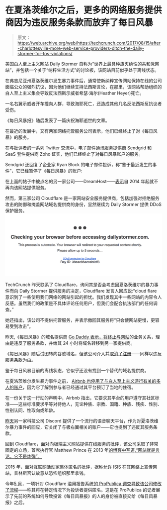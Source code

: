 # 在夏洛茨维尔之后，更多的网络服务提供商因为违反服务条款而放弃了每日风暴

> 原文：<https://web.archive.org/web/https://techcrunch.com/2017/08/15/after-charlottesville-more-web-service-providers-ditch-the-daily-stormer-for-tos-violations/>

美国白人至上主义网站 Daily Stormer 自称为“世界上最具种族灭绝性的共和党网站”，并包括一个关于“纳粹生活方式”的讨论板，该网站目前似乎处于离线状态。

在弗吉尼亚州夏洛茨维尔发生暴力事件后，通常使新纳粹宣传网站保持在线的公司面临公众的强烈抗议，因为他们继续支持法西斯言论，在那里，该网站帮助组织的白人至上主义集会导致反法西斯示威者希瑟·海尔(Heather Heyer)死亡。

一名右翼示威者开车撞向人群，导致海耶死亡，还造成其他几名反法西斯反抗议者受伤。

《每日风暴报》随后发表了一篇庆祝海耶逝世的文章。

在最近的发展中，又有两家网络托管服务公司表示，他们已经终止了对《每日风暴》的服务。

在与批评者的一系列 Twitter 交流中，电子邮件通讯服务提供商 Sendgrid 和 SaaS 套件提供商 Zoho 证实，他们已经终止了对每日风暴账户的服务。

Sendgrid 还回复了企业家 Ryan Block 的电子邮件投诉，称“鉴于最近发生的事件”，它已经暂停了《每日风暴》的账户:

在上面的帖子中被点名的另一家公司——DreamHost——[表示](https://web.archive.org/web/20230321144744/https://twitter.com/ryan)自 2014 年起就不再向该网站提供服务。

然而，第三家公司 Cloudflare 是一家网站安全服务提供商，包括加强对拒绝服务攻击的防御和掩盖网站域名提供商的身份，显然继续为 Daily Stormer 提供 DDoS 保护服务。[![](img/4a8244806cb1593082d24875056be710.png)](https://web.archive.org/web/20230321144744/https://techcrunch.com/2017/08/15/after-charlottesville-more-web-service-providers-ditch-the-daily-stormer-for-tos-violations/screen-shot-2017-08-15-at-10-28-56-am/)

TechCrunch 昨天联系了 Cloudflare，询问其是否会考虑因夏洛茨维尔的暴力事件而向 Daily Stormer 提供服务的决定，Cloudflare 发言人回应说:“cloud flare 意识到了一些使用我们网络的网站引起的担忧。我们发现其中一些网站的内容令人反感。虽然我们的政策是不具体评论任何用户，但我们会配合执法部门的任何调查。”

她还指出，该公司不提供托管服务，并表示撤回其服务将“只会使网站更慢，更容易受到攻击”。

昨天,《每日风暴》的域名提供商 [Go Daddy 表示，将终止与网站](https://web.archive.org/web/20230321144744/https://techcrunch.com/2017/08/13/godaddy-tells-white-supremacist-site-daily-stormer-to-find-a-new-domain-provider/)的业务关系，理由是违反了服务条款，并给其 24 小时将域名转移到另一家提供商。

《每日风暴》随后试图转向谷歌域名，但该公司介入并[取消了注册](https://web.archive.org/web/20230321144744/https://techcrunch.com/2017/08/14/google-daily-stormer-domain/)——同样以违反服务条款为由。

鉴于每日风暴目前的离线状态，它似乎还没有找到一个替代的域名提供商。

在夏洛茨维尔发生暴力事件之前， [Airbnb 也停用了与白人至上主义游行有关的多人的账户](https://web.archive.org/web/20230321144744/https://techcrunch.com/2017/08/08/airbnb-ban-white-supremacist-rally/)，因为它了解到参与者已经通过其平台预订了当地的住宿。

在一份关于这一行动的声明中，Airbnb 指出，它要求其平台的用户遵守其社区标准——这些标准要求平等对待他人，无论种族、宗教、国籍、种族、残疾、性别、性别认同、性取向或年龄。

[昨天](https://web.archive.org/web/20230321144744/https://techcrunch.com/2017/08/14/discord-shuts-down-alt-right-server-and-accounts-for-tos-violations/)另一家科技公司 Discord 提供了一个流行的语音聊天平台，作为对夏洛茨维尔暴力事件的回应，它关闭了与极右翼相关的账户——它也提到了违反其服务条款。

回到 Cloudflare，面对向极端主义网站提供在线服务的批评，该公司采取了非常固定的立场，首席执行官 Matthew Prince 在 2013 年[的博客中写道,“网站就是言论。它不是炸弹”。](https://web.archive.org/web/20230321144744/https://www.theguardian.com/technology/2013/aug/12/cloudflare-kavkaz-center-censorship-row)

2015 年，面对互联网活动家集体匿名的批评，据称允许 ISIS 在其网络上宣传网站，普林斯否认故意从恐怖组织那里拿钱。

今年[5 月](https://web.archive.org/web/20230321144744/https://www.propublica.org/article/how-cloudflare-helps-serve-up-hate-on-the-web)，一项针对 Cloudflare 滥用报告系统[的 ProPublica 调查导致该公司修改了流程](https://web.archive.org/web/20230321144744/https://www.propublica.org/article/internet-company-does-business-with-hate-sites-alters-complaint-policies)——称其将在特定情况下为投诉者提供匿名。这是在 ProPublica 的记者展示了先前的系统如何导致投诉《每日风暴报》的人的身份被直接交给《每日风暴报》之后。
